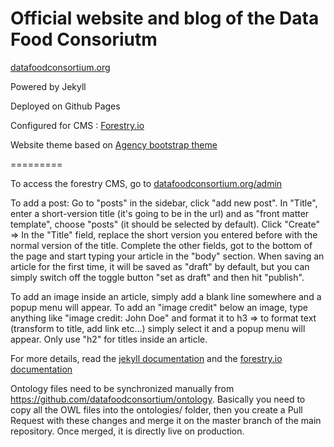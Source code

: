 Official website and blog of the Data Food Consoriutm
=================================

[datafoodconsortium.org](http://datafoodconsortium.org/)

Powered by Jekyll

Deployed on Github Pages

Configured for CMS : [Forestry.io ](https://forestry.io/)


Website theme based on [Agency bootstrap theme ](https://startbootstrap.com/template-overviews/agency/)

=========

To access the forestry CMS, go to [datafoodconsortium.org/admin](http://datafoodconsortium.org/admin/) <br>

To add a post: Go to "posts" in the sidebar, click "add new post". In "Title", enter a short-version title (it's going to be in the url) and as "front matter template", choose "posts" (it should be selected by default). Click "Create" => In the "Title" field, replace the short version you entered before with the normal version of the title. Complete the other fields, got to the bottom of the page and start typing your article in the "body" section. When saving an article for the first time, it will be saved as "draft" by default, but you can simply switch off the toggle button "set as draft" and then hit "publish".

To add an image inside an article, simply add a blank line somewhere and a popup menu will appear. To add an "image credit" below an image, type anything like "image credit: John Doe" and format it to h3 => to format text (transform to title, add link etc...) simply select it and a popup menu will appear. Only use "h2" for titles inside an article. 


For more details, read the [jekyll documentation](http://jekyllrb.com/) and the [forestry.io documentation](http://forestry.io/docs/)


Ontology files need to be synchronized manually from https://github.com/datafoodconsortium/ontology. Basically you need to copy all the OWL files into the ontologies/ folder, then you create a Pull Request with these changes and merge it on the master branch of the main repository. Once merged, it is directly live on production.